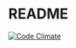 # README

[![Code Climate](https://codeclimate.com/github/buegare/twitter-like-app/badges/gpa.svg)](https://codeclimate.com/github/buegare/twitter-like-app)
